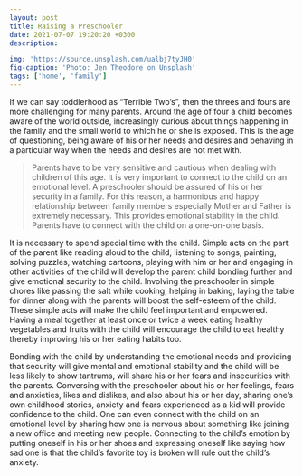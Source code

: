 ```yaml
---
layout: post
title: Raising a Preschooler
date: 2021-07-07 19:20:20 +0300
description:

img: 'https://source.unsplash.com/ualbj7tyJH0'
fig-caption: 'Photo: Jen Theodore on Unsplash'
tags: ['home', 'family']
---
```



If we can say toddlerhood as “Terrible Two’s”, then the threes and fours are more challenging for many parents. Around the age of four a child becomes aware of the world outside, increasingly curious about things happening in the family and the small world to which he or she is exposed. This is the age of questioning, being aware of his or her needs and desires and behaving in a particular way when the needs and desires are not met with.

> Parents have to be very sensitive and cautious when dealing with children of this age. It is very important to connect to the child on an emotional level. A preschooler should be assured of his or her security in a family. For this reason, a harmonious and happy relationship between family members especially Mother and Father is extremely necessary. This provides emotional stability in the child. Parents have to connect with the child on a one-on-one basis.

It is necessary to spend special time with the child. Simple acts on the part of the parent like reading aloud to the child, listening to songs, painting, solving puzzles, watching cartoons, playing with him or her and engaging in other activities of the child will develop the parent child bonding further and give emotional security to the child.  Involving the preschooler in simple chores like passing the salt while cooking, helping in baking, laying the table for dinner along with the parents will boost the self-esteem of the child. These simple acts will make the child feel important and empowered. Having a meal together at least once or twice a week eating healthy vegetables and fruits with the child will encourage the child to eat healthy thereby improving his or her eating habits too.

Bonding with the child by understanding the emotional needs and providing that security will give mental and emotional stability and the child will be less likely to show tantrums, will share his or her fears and insecurities with the parents. Conversing with the preschooler about his or her feelings, fears and anxieties, likes and dislikes, and also about his or her day, sharing one’s own childhood stories, anxiety and fears experienced as a kid will provide confidence to the child. One can even connect with the child on an emotional level by sharing how one is nervous about something like joining a new office and meeting new people. Connecting to the child’s emotion by putting oneself in his or her shoes and expressing oneself like saying how sad one is that the child’s favorite toy is broken will rule out the child’s anxiety.